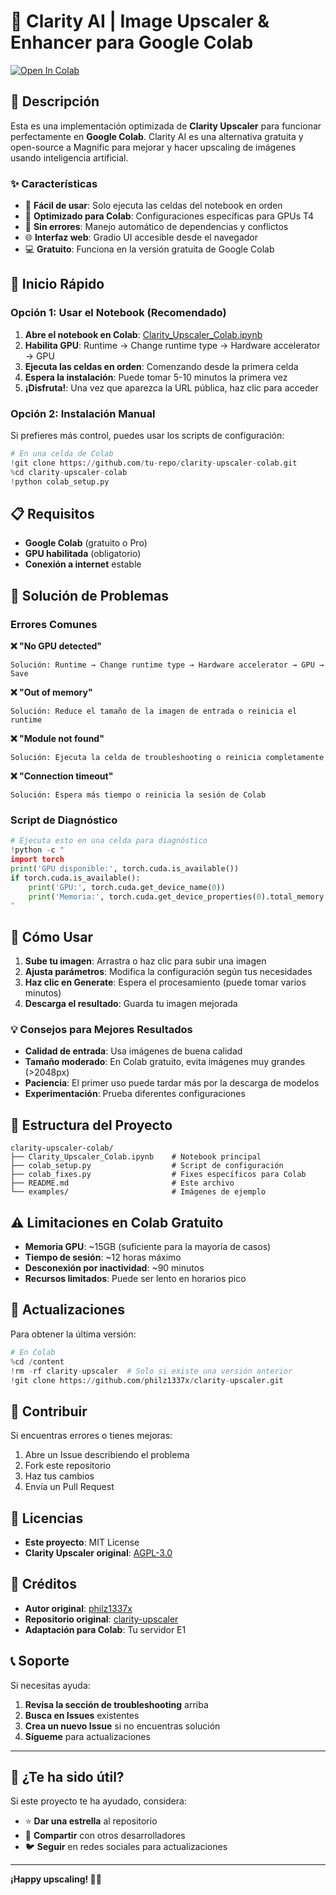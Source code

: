 # 🔎 Clarity AI | Image Upscaler & Enhancer para Google Colab

[![Open In Colab](https://colab.research.google.com/assets/colab-badge.svg)](https://colab.research.google.com/github/tu-repo/clarity-upscaler-colab/blob/main/Clarity_Upscaler_Colab.ipynb)

## 🌟 Descripción

Esta es una implementación optimizada de **Clarity Upscaler** para funcionar perfectamente en **Google Colab**. Clarity AI es una alternativa gratuita y open-source a Magnific para mejorar y hacer upscaling de imágenes usando inteligencia artificial.

### ✨ Características

- 🚀 **Fácil de usar**: Solo ejecuta las celdas del notebook en orden
- 🎯 **Optimizado para Colab**: Configuraciones específicas para GPUs T4
- 🔧 **Sin errores**: Manejo automático de dependencias y conflictos
- 🌐 **Interfaz web**: Gradio UI accesible desde el navegador
- 💻 **Gratuito**: Funciona en la versión gratuita de Google Colab

## 🚀 Inicio Rápido

### Opción 1: Usar el Notebook (Recomendado)

1. **Abre el notebook en Colab**: [Clarity_Upscaler_Colab.ipynb](./Clarity_Upscaler_Colab.ipynb)
2. **Habilita GPU**: Runtime → Change runtime type → Hardware accelerator → GPU
3. **Ejecuta las celdas en orden**: Comenzando desde la primera celda
4. **Espera la instalación**: Puede tomar 5-10 minutos la primera vez
5. **¡Disfruta!**: Una vez que aparezca la URL pública, haz clic para acceder

### Opción 2: Instalación Manual

Si prefieres más control, puedes usar los scripts de configuración:

```python
# En una celda de Colab
!git clone https://github.com/tu-repo/clarity-upscaler-colab.git
%cd clarity-upscaler-colab
!python colab_setup.py
```

## 📋 Requisitos

- **Google Colab** (gratuito o Pro)
- **GPU habilitada** (obligatorio)
- **Conexión a internet** estable

## 🔧 Solución de Problemas

### Errores Comunes

**❌ "No GPU detected"**
```
Solución: Runtime → Change runtime type → Hardware accelerator → GPU → Save
```

**❌ "Out of memory"**
```
Solución: Reduce el tamaño de la imagen de entrada o reinicia el runtime
```

**❌ "Module not found"**
```
Solución: Ejecuta la celda de troubleshooting o reinicia completamente
```

**❌ "Connection timeout"**
```
Solución: Espera más tiempo o reinicia la sesión de Colab
```

### Script de Diagnóstico

```python
# Ejecuta esto en una celda para diagnóstico
!python -c "
import torch
print('GPU disponible:', torch.cuda.is_available())
if torch.cuda.is_available():
    print('GPU:', torch.cuda.get_device_name(0))
    print('Memoria:', torch.cuda.get_device_properties(0).total_memory / 1e9, 'GB')
"
```

## 📖 Cómo Usar

1. **Sube tu imagen**: Arrastra o haz clic para subir una imagen
2. **Ajusta parámetros**: Modifica la configuración según tus necesidades
3. **Haz clic en Generate**: Espera el procesamiento (puede tomar varios minutos)
4. **Descarga el resultado**: Guarda tu imagen mejorada

### 💡 Consejos para Mejores Resultados

- **Calidad de entrada**: Usa imágenes de buena calidad
- **Tamaño moderado**: En Colab gratuito, evita imágenes muy grandes (>2048px)
- **Paciencia**: El primer uso puede tardar más por la descarga de modelos
- **Experimentación**: Prueba diferentes configuraciones

## 📁 Estructura del Proyecto

```
clarity-upscaler-colab/
├── Clarity_Upscaler_Colab.ipynb    # Notebook principal
├── colab_setup.py                  # Script de configuración
├── colab_fixes.py                  # Fixes específicos para Colab
├── README.md                       # Este archivo
└── examples/                       # Imágenes de ejemplo
```

## ⚠️ Limitaciones en Colab Gratuito

- **Memoria GPU**: ~15GB (suficiente para la mayoría de casos)
- **Tiempo de sesión**: ~12 horas máximo
- **Desconexión por inactividad**: ~90 minutos
- **Recursos limitados**: Puede ser lento en horarios pico

## 🔄 Actualizaciones

Para obtener la última versión:

```python
# En Colab
%cd /content
!rm -rf clarity-upscaler  # Solo si existe una versión anterior
!git clone https://github.com/philz1337x/clarity-upscaler.git
```

## 🤝 Contribuir

Si encuentras errores o tienes mejoras:

1. Abre un Issue describiendo el problema
2. Fork este repositorio
3. Haz tus cambios
4. Envía un Pull Request

## 📄 Licencias

- **Este proyecto**: MIT License
- **Clarity Upscaler original**: [AGPL-3.0](https://github.com/philz1337x/clarity-upscaler/blob/main/LICENSE.txt)

## 🙏 Créditos

- **Autor original**: [philz1337x](https://github.com/philz1337x)
- **Repositorio original**: [clarity-upscaler](https://github.com/philz1337x/clarity-upscaler)
- **Adaptación para Colab**: Tu servidor E1

## 📞 Soporte

Si necesitas ayuda:

1. **Revisa la sección de troubleshooting** arriba
2. **Busca en Issues** existentes
3. **Crea un nuevo Issue** si no encuentras solución
4. **Sígueme** para actualizaciones

---

## 🌟 ¿Te ha sido útil?

Si este proyecto te ha ayudado, considera:

- ⭐ **Dar una estrella** al repositorio
- 🔄 **Compartir** con otros desarrolladores  
- 🐦 **Seguir** en redes sociales para actualizaciones

---

**¡Happy upscaling! 🎨✨**